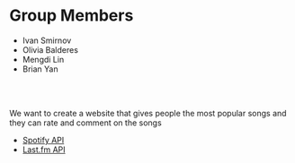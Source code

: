 <h1>Group Members</h1>
<ul>
<li>Ivan Smirnov</li>
<li>Olivia Balderes</li>
<li>Mengdi Lin</li>
<li>Brian Yan</li>
</ul>
<br></br>
<p>We want to create a website that gives people the most popular songs and they can rate and comment on the songs</p>
<ul>
<li><a href="https://developer.spotify.com/technologies/apps/docs/module-auth/">Spotify API</a></li>
<li><a href="http://www.last.fm/api/intro">Last.fm API</li>
</ul>